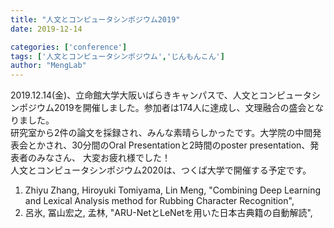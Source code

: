```yaml
---
title: "人文とコンピュータシンポジウム2019"
date: 2019-12-14

categories: ['conference']
tags: ['人文とコンピュータシンポジウム','じんもんこん']
author: "MengLab"
---
```

2019.12.14(金)、立命館大学大阪いばらきキャンパスで、人文とコンピュータシンポジウム2019を開催しました。参加者は174人に達成し、文理融合の盛会となりました。  
研究室から2件の論文を採録され、みんな素晴らしかったです。大学院の中間発表会とかされ、30分間のOral Presentationと2時間のposter presentation、発表者のみなさん、 大変お疲れ様でした！  
人文とコンピュータシンポジウム2020は、つくば大学で開催する予定です。  

1. Zhiyu Zhang, Hiroyuki Tomiyama, Lin Meng, "Combining Deep Learning and Lexical Analysis method for Rubbing Character Recognition",
1. 呂氷, 冨山宏之, 孟林, "ARU-NetとLeNetを用いた日本古典籍の自動解読",

